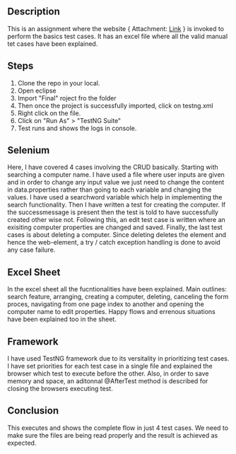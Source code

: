 ## Description
This is an assignment where the  website { Attachment: [Link](http://computer-database.herokuapp.com/computers) } is invoked to perform the basics test cases. It has an excel file where all the valid manual tet cases have been explained. 

## Steps
1. Clone the repo in your local.
2. Open eclipse
3. Import "Final" roject fro the folder
4. Then once the project is successfully imported, click on testng.xml
5. Right click on the file.
6. Click on "Run As" > "TestNG Suite"
7. Test runs and shows the logs in console.

## Selenium
Here, I have covered 4 cases involving the CRUD basically. Starting with searching a computer name. I have used a file where user inputs are given and in order to change any input value we just need to change the content in data.properties rather than going to each variable and changing the values. I have used a searchword variable which help in implementing the search functionality. Then I have written a test for creating the computer. If the successmessage is present then the test is told to have successfully created other wise not. Following this, an edit test case is written where an exisiting computer properties are changed and saved. Finally, the last test cases is about deleting a computer. Since deleting deletes the element and hence the web-element, a try / catch exception handling is done to avoid any case failure. 

## Excel Sheet
In the excel sheet all the fucntionalities have been explained. Main outlines: search feature, arranging, creating a computer, deleting, canceling the form proces, navigating from one page index to another and opening the computer name to edit properties. Happy flows and errenous situations have been explained too in the sheet.

## Framework 
I have used TestNG framework due to its versitality in prioritizing test cases. I have set priorities for each test case in a single file and explained the browser which test to execute before the other. Also, in order to save memory and space, an aditonnal @AfterTest method is described for closing the browsers executing test.

## Conclusion 
This executes and shows the complete flow in just 4 test cases. We need to make sure the files are being read properly and the result is achieved as expected.

